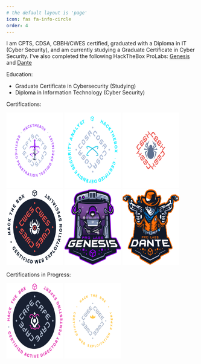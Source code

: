 ```yaml
---
# the default layout is 'page'
icon: fas fa-info-circle
order: 4
---
```


I am CPTS, CDSA, CBBH/CWES certified, graduated with a Diploma in IT (Cyber Security), and am currently studying a Graduate Certificate in Cyber Security. I've also completed the following HackTheBox ProLabs: [Genesis](https://www.hackthebox.com/blog/genesis-breakpoint-release) and [Dante](https://www.hackthebox.com/business/professional-labs)

Education:
- Graduate Certificate in Cybersecurity (Studying)
- Diploma in Information Technology (Cyber Security)

Certifications:

<a alt="CPTS2" href="https://www.images.credly.com/images/e63aa507-b974-4e67-bae6-1e425f6e2a99/image.png"><img alt="CPTS2" src="/assets/img/CPTS2.webp" height="200" width="150"/></a>
<a alt="CDSA" href="https://academy.hackthebox.com/storage/exam_badges/Ub2I1qAN1BOVsK2de0ujslt4oGjhceaZeWRRicge.png"><img alt="CDSA" src="/assets/img/CDSA.webp" height="200" width="150"/></a>
<a alt="CBBH" href="https://academy.hackthebox.com/storage/exam_badges/34Usv5yEMMlzoADpEcxNrbASpMKwU660cNHAW0no.png"><img alt="CBBH" src="/assets/img/CBBH.png" height="200" width="150"/></a>
<a alt="CWES" href="https://www.images.credly.com/images/e63aa507-b974-4e67-bae6-1e425f6e2a99/image.png"><img alt="CWES" src="/assets/img/CWES.png" height="200" width="150"/></a>
<a alt="Genesis" href="https://www.hackthebox.com/storage/blog/G2tnCn3stoszUYnAUiuILexgralGoSnR.png"><img alt="Genesis" src="/assets/img/Genesis.png" height="200" width="150"/></a>
<a alt="Dante" href="https://enterprise.hackthebox.com/storage/ic-prolabs/r6emlVofrHAmI4xNtjuOv1DghB9a7xPcwYkkxEXD.svg"><img alt="Dante" src="/assets/img/Dante2.png" height="200" width="150"/></a>

Certifications in Progress:

<a alt="CAPE" href="https://www.images.credly.com/images/e63aa507-b974-4e67-bae6-1e425f6e2a99/image.png"><img alt="CAPE" src="/assets/img/CAPE4.png" height="200" width="150"/></a>
<a alt="CWEE" href="https://academy.hackthebox.com/storage/exam_badges/4fD6SYsBGohDZAs5AsAacJlmn1OTtykViXwoi2sx.png"><img alt="CWEE" src="/assets/img/CWEE.webp" height="200" width="150"/></a>
